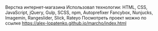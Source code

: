 Верстка интернет-магазина
Использовал технологии: HTML, CSS, JavaScript, jQuery, Gulp, SCSS, npm, Autoprefixer Fancybox, Nunjucks, Imagemin, Rangeslider, Slick, Rateyo
Посмотреть проект можно по ссылке https://alex-lopatenko.github.io/marcho/index.html
